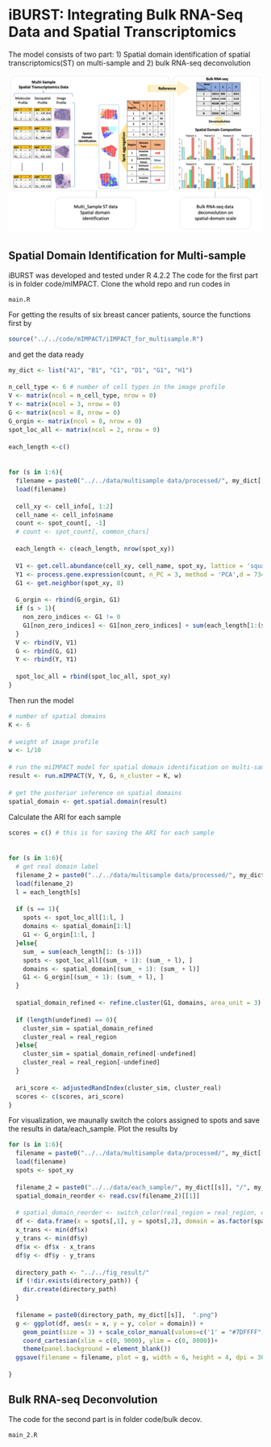 # iBURST: Integrating Bulk RNA-Seq Data and Spatial Transcriptomics

The model consists of two part: 1) Spatial domain identification of spatial transcriptomics(ST) on multi-sample and 2) bulk RNA-seq deconvolution

![iBURST](fig/flowchart.png)

## Spatial Domain Identification for Multi-sample
iBURST was developed and tested under R 4.2.2
The code for the first part is in folder code/mIMPACT. Clone the whold repo and run codes in

``` 
main.R
```

For getting the results of six breast cancer patients, source the functions first by
```r
source("../../code/mIMPACT/iIMPACT_for_multisample.R")
```

and get the data ready
```r
my_dict <- list("A1", "B1", "C1", "D1", "G1", "H1")

n_cell_type <- 6 # number of cell types in the image profile
V <- matrix(ncol = n_cell_type, nrow = 0)
Y <- matrix(ncol = 3, nrow = 0)
G <- matrix(ncol = 8, nrow = 0)
G_orgin <- matrix(ncol = 8, nrow = 0)
spot_loc_all <- matrix(ncol = 2, nrow = 0)

each_length <-c()


for (s in 1:6){
  filename = paste0("../../data/multisample data/processed/", my_dict[[s]], ".RData")
  load(filename)
  
  cell_xy <- cell_info[, 1:2]
  cell_name <- cell_info$name
  count <- spot_count[, -1]
  # count <- spot_count[, common_chars]
  
  each_length <- c(each_length, nrow(spot_xy))
  
  V1 <- get.cell.abundance(cell_xy, cell_name, spot_xy, lattice = 'square')
  Y1 <- process.gene.expression(count, n_PC = 3, method = 'PCA',d = 734)
  G1 <- get.neighbor(spot_xy, 8)
  
  G_orgin <- rbind(G_orgin, G1)
  if (s > 1){
    non_zero_indices <- G1 != 0
    G1[non_zero_indices] <- G1[non_zero_indices] + sum(each_length[1:(s-1)])
  }
  V <- rbind(V, V1)
  G <- rbind(G, G1)
  Y <- rbind(Y, Y1)
  
  spot_loc_all = rbind(spot_loc_all, spot_xy)
}
```

Then run the model
```r
# number of spatial domains
K <- 6

# weight of image profile
w <- 1/10

# run the miIMPACT model for spatial domain identification on multi-sample
result <- run.mIMPACT(V, Y, G, n_cluster = K, w)

# get the posterior inference on spatial domains
spatial_domain <- get.spatial.domain(result)
```


Calculate the ARI for each sample
```r
scores = c() # this is for saving the ARI for each sample


for (s in 1:6){
  # get real domain label
  filename_2 = paste0("../../data/multisample data/processed/", my_dict[[s]],"_color.RData") 
  load(filename_2)
  l = each_length[s]
  
  if (s == 1){
    spots <- spot_loc_all[1:l, ]
    domains <- spatial_domain[1:l]
    G1 <- G_orgin[1:l, ]
  }else{
    sum_ = sum(each_length[1: (s-1)])
    spots <- spot_loc_all[(sum_ + 1): (sum_ + l), ]
    domains <- spatial_domain[(sum_ + 1): (sum_ + l)]
    G1 <- G_orgin[(sum_ + 1): (sum_ + l), ]
  }
  
  spatial_domain_refined <- refine.cluster(G1, domains, area_unit = 3)
  
  if (length(undefined) == 0){
    cluster_sim = spatial_domain_refined
    cluster_real = real_region
  }else{
    cluster_sim = spatial_domain_refined[-undefined]
    cluster_real = real_region[-undefined]
  }
  
  ari_score <- adjustedRandIndex(cluster_sim, cluster_real)
  scores <- c(scores, ari_score)
}
```


For visualization, we maunally switch the colors assigned to spots and save the results in data/each_sample. Plot the results by
```r
for (s in 1:6){
  filename = paste0("../../data/multisample data/processed/", my_dict[[s]], ".RData")
  load(filename)
  spots <- spot_xy
  
  filename_2 = paste0("../../data/each_sample/", my_dict[[s]], "/", my_dict[[s]], "_estimated_domain.csv")
  spatial_domain_reorder <- read.csv(filename_2)[[1]]
  
  # spatial_domain_reorder <- switch_color(real_region = real_region, estimated_region = spatial_domain_refined, K = 6)
  df <- data.frame(x = spots[,1], y = spots[,2], domain = as.factor(spatial_domain_reorder))
  x_trans <- min(df$x)
  y_trans <- min(df$y)
  df$x <- df$x - x_trans
  df$y <- df$y - y_trans
  
  directory_path <- "../../fig_result/"
  if (!dir.exists(directory_path)) {
    dir.create(directory_path)
  }
  
  filename = paste0(directory_path, my_dict[[s]],  ".png")
  g <- ggplot(df, aes(x = x, y = y, color = domain)) +
    geom_point(size = 3) + scale_color_manual(values=c('1' = "#7DFFFF", '2' = "#FFFF00", '3' = "darkorange", '4' = '#00FF00', '5' = 'red2' , '6' = '#0000FF'))+
    coord_cartesian(xlim = c(0, 9000), ylim = c(0, 8000))+
    theme(panel.background = element_blank())
  ggsave(filename = filename, plot = g, width = 6, height = 4, dpi = 300)
  
}
```

## Bulk RNA-seq Deconvolution
The code for the second part is in folder code/bulk decov.

```
main_2.R
```
